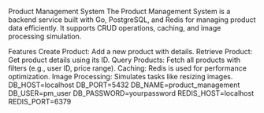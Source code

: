 Product Management System
The Product Management System is a backend service built with Go, PostgreSQL, and Redis for managing product data efficiently. It supports CRUD operations, caching, and image processing simulation.

Features
Create Product: Add a new product with details.
Retrieve Product: Get product details using its ID.
Query Products: Fetch all products with filters (e.g., user ID, price range).
Caching: Redis is used for performance optimization.
Image Processing: Simulates tasks like resizing images.
DB_HOST=localhost
DB_PORT=5432
DB_NAME=product_management
DB_USER=pm_user
DB_PASSWORD=yourpassword
REDIS_HOST=localhost
REDIS_PORT=6379
